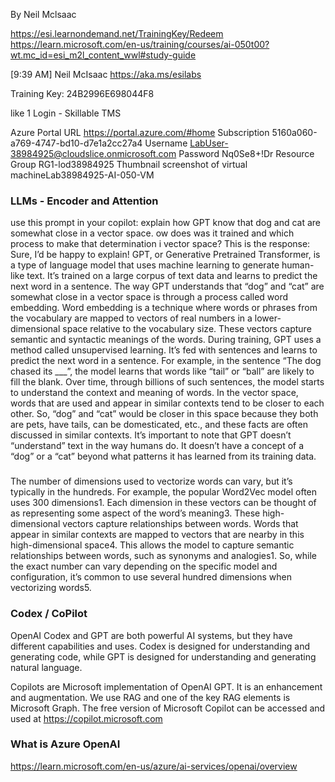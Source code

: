 By Neil Mclsaac

https://esi.learnondemand.net/TrainingKey/Redeem
https://learn.microsoft.com/en-us/training/courses/ai-050t00?wt.mc_id=esi_m2l_content_wwl#study-guide

[9:39 AM] Neil McIsaac
https://aka.ms/esilabs

Training Key: 24B2996E698044F8

 like 1
Login - Skillable TMS

Azure Portal
URL	https://portal.azure.com/#home
Subscription	5160a060-a769-4747-bd10-d7e1a2cc27a4
Username	LabUser-38984925@cloudslice.onmicrosoft.com
Password	Nq0Se8+!Dr
Resource Group
RG1-lod38984925
Thumbnail screenshot of virtual machineLab38984925-AI-050-VM


### LLMs - Encoder and Attention
use this prompt in your copilot: explain how GPT know that dog and cat are somewhat close in a vector space. ow does  was it trained and which process to make that determination i vector space?  This is the response: Sure, I’d be happy to explain!
GPT, or Generative Pretrained Transformer, is a type of language model that uses machine learning to generate human-like text. It’s trained on a large corpus of text data and learns to predict the next word in a sentence.
The way GPT understands that “dog” and “cat” are somewhat close in a vector space is through a process called word embedding. Word embedding is a technique where words or phrases from the vocabulary are mapped to vectors of real numbers in a lower-dimensional space relative to the vocabulary size. These vectors capture semantic and syntactic meanings of the words.
During training, GPT uses a method called unsupervised learning. It’s fed with sentences and learns to predict the next word in a sentence. For example, in the sentence “The dog chased its ___”, the model learns that words like “tail” or “ball” are likely to fill the blank. Over time, through billions of such sentences, the model starts to understand the context and meaning of words.
In the vector space, words that are used and appear in similar contexts tend to be closer to each other. So, “dog” and “cat” would be closer in this space because they both are pets, have tails, can be domesticated, etc., and these facts are often discussed in similar contexts.
It’s important to note that GPT doesn’t “understand” text in the way humans do. It doesn’t have a concept of a “dog” or a “cat” beyond what patterns it has learned from its training data.

###
The number of dimensions used to vectorize words can vary, but it’s typically in the hundreds. For example, the popular Word2Vec model often uses 300 dimensions1. Each dimension in these vectors can be thought of as representing some aspect of the word’s meaning3.
These high-dimensional vectors capture relationships between words. Words that appear in similar contexts are mapped to vectors that are nearby in this high-dimensional space4. This allows the model to capture semantic relationships between words, such as synonyms and analogies1.
So, while the exact number can vary depending on the specific model and configuration, it’s common to use several hundred dimensions when vectorizing words5.

### Codex / CoPilot
OpenAI Codex and GPT are both powerful AI systems, but they have different capabilities and uses. Codex is designed for understanding and generating code, while GPT is designed for understanding and generating natural language.

Copilots are Microsoft implementation of OpenAI GPT. It is an enhancement and augmentation.  We use RAG and one of the key RAG elements is Microsoft Graph. The free version of Microsoft Copilot can be accessed and used at https://copilot.microsoft.com

### What is Azure OpenAI
https://learn.microsoft.com/en-us/azure/ai-services/openai/overview



















